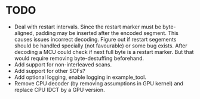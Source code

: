 # TODO

- Deal with restart intervals. Since the restart marker must be byte-aligned, padding may be inserted after the encoded segment. This causes issues incorrect decoding. Figure out if restart segements should be handled specially (not favourable) or some bug exists. After decoding a MCU could check if next full byte is a restart marker. But that would require removing byte-destuffing beforehand.
- Add support for non-interleaved scans.
- Add support for other SOFs?
- Add optional logging, enable logging in example_tool.
- Remove CPU decoder (by removing assumptions in GPU kernel) and replace CPU IDCT by a GPU version.
